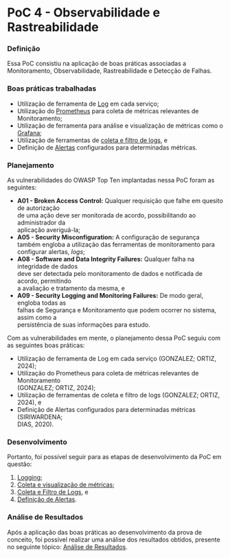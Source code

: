 # PoC 4 - Observabilidade e Rastreabilidade

### Definição

Essa PoC consistiu na aplicação de boas práticas associadas a Monitoramento, Observabilidade, Rastreabilidade e Detecção de Falhas.

### Boas práticas trabalhadas

* Utilização de ferramenta de [Log](../../boas-praticas/logging.md) em cada serviço;
* Utilização do [Prometheus](../../boas-praticas/prometheus-com-grafana.md) para coleta de métricas relevantes de Monitoramento;
* Utilização de ferramenta para análise e visualização de métricas como o [Grafana](../../boas-praticas/prometheus-com-grafana.md);
* Utilização de ferramentas de [coleta e filtro de logs](../../boas-praticas/prometheus-com-grafana.md), e
* Definição de [Alertas](../../boas-praticas/prometheus-com-grafana.md) configurados para determinadas métricas.

### Planejamento

As vulnerabilidades do OWASP Top Ten implantadas nessa PoC foram as seguintes:

* **A01 - Broken Access Control:** Qualquer requisição que falhe em quesito de autorização\
  de uma ação deve ser monitorada de acordo, possibilitando ao administrador da\
  aplicação averiguá-la;
* **A05 - Security Misconfiguration:** A configuração de segurança também engloba a utilização das ferramentas de monitoramento para configurar alertas, _logs_;
* **A08 - Software and Data Integrity Failures:** Qualquer falha na integridade de dados\
  deve ser detectada pelo monitoramento de dados e notificada de acordo, permitindo\
  a avaliação e tratamento da mesma, e
* **A09 - Security Logging and Monitoring Failures:** De modo geral, engloba todas as\
  falhas de Segurança e Monitoramento que podem ocorrer no sistema, assim como a\
  persistência de suas informações para estudo.



Com as vulnerabilidades em mente, o planejamento dessa PoC seguiu com as seguintes boas práticas:

* Utilização de ferramenta de Log em cada serviço (GONZALEZ; ORTIZ, 2024);
* Utilização do Prometheus para coleta de métricas relevantes de Monitoramento\
  (GONZALEZ; ORTIZ, 2024);
* Utilização de ferramentas de coleta e filtro de logs (GONZALEZ; ORTIZ, 2024), e
* Definição de Alertas configurados para determinadas métricas (SIRIWARDENA;\
  DIAS, 2020).

### Desenvolvimento

Portanto, foi possível seguir para as etapas de desenvolvimento da PoC em questão:

1. [Logging](logging.md);
2. [Coleta e visualização de métricas](coleta-e-visualizacao-de-metricas.md);
3. [Coleta e Filtro de Logs](coleta-e-filtro-de-logs.md), e
4. [Definição de Alertas](definicao-de-alertas.md).

### Análise de Resultados

Após a aplicação das boas práticas ao desenvolvimento da prova de conceito, foi possível realizar uma análise dos resultados obtidos, presente no seguinte tópico: [Análise de Resultados](analise-de-resultados.md).
